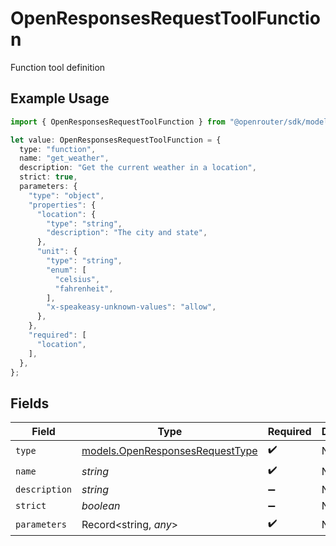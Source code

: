 # OpenResponsesRequestToolFunction

Function tool definition

## Example Usage

```typescript
import { OpenResponsesRequestToolFunction } from "@openrouter/sdk/models";

let value: OpenResponsesRequestToolFunction = {
  type: "function",
  name: "get_weather",
  description: "Get the current weather in a location",
  strict: true,
  parameters: {
    "type": "object",
    "properties": {
      "location": {
        "type": "string",
        "description": "The city and state",
      },
      "unit": {
        "type": "string",
        "enum": [
          "celsius",
          "fahrenheit",
        ],
        "x-speakeasy-unknown-values": "allow",
      },
    },
    "required": [
      "location",
    ],
  },
};
```

## Fields

| Field                                                                    | Type                                                                     | Required                                                                 | Description                                                              |
| ------------------------------------------------------------------------ | ------------------------------------------------------------------------ | ------------------------------------------------------------------------ | ------------------------------------------------------------------------ |
| `type`                                                                   | [models.OpenResponsesRequestType](../models/openresponsesrequesttype.md) | :heavy_check_mark:                                                       | N/A                                                                      |
| `name`                                                                   | *string*                                                                 | :heavy_check_mark:                                                       | N/A                                                                      |
| `description`                                                            | *string*                                                                 | :heavy_minus_sign:                                                       | N/A                                                                      |
| `strict`                                                                 | *boolean*                                                                | :heavy_minus_sign:                                                       | N/A                                                                      |
| `parameters`                                                             | Record<string, *any*>                                                    | :heavy_check_mark:                                                       | N/A                                                                      |